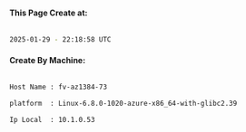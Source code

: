 
   
#### This Page Create at:

```bash

2025-01-29 - 22:18:58 UTC

```

#### Create By Machine:

```bash

Host Name : fv-az1384-73

platform  : Linux-6.8.0-1020-azure-x86_64-with-glibc2.39

Ip Local  : 10.1.0.53

```

